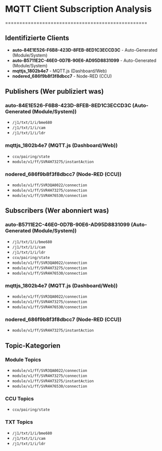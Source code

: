 # MQTT Client Subscription Analysis
==================================================

## Identifizierte Clients

- **auto-84E1E526-F6B8-423D-8FEB-8ED1C3ECCD3C** - Auto-Generated (Module/System)
- **auto-B5711E2C-46E0-0D7B-90E6-AD95D8831099** - Auto-Generated (Module/System)
- **mqttjs_1802b4e7** - MQTT.js (Dashboard/Web)
- **nodered_686f9b8f3f8dbcc7** - Node-RED (CCU)

## Publishers (Wer publiziert was)

### auto-84E1E526-F6B8-423D-8FEB-8ED1C3ECCD3C (Auto-Generated (Module/System))
- `/j1/txt/1/i/bme680`
- `/j1/txt/1/i/cam`
- `/j1/txt/1/i/ldr`

### mqttjs_1802b4e7 (MQTT.js (Dashboard/Web))
- `ccu/pairing/state`
- `module/v1/ff/SVR4H73275/instantAction`

### nodered_686f9b8f3f8dbcc7 (Node-RED (CCU))
- `module/v1/ff/SVR3QA0022/connection`
- `module/v1/ff/SVR4H73275/connection`
- `module/v1/ff/SVR4H76530/connection`

## Subscribers (Wer abonniert was)

### auto-B5711E2C-46E0-0D7B-90E6-AD95D8831099 (Auto-Generated (Module/System))
- `/j1/txt/1/i/bme680`
- `/j1/txt/1/i/cam`
- `/j1/txt/1/i/ldr`
- `ccu/pairing/state`
- `module/v1/ff/SVR3QA0022/connection`
- `module/v1/ff/SVR4H73275/connection`
- `module/v1/ff/SVR4H76530/connection`

### mqttjs_1802b4e7 (MQTT.js (Dashboard/Web))
- `module/v1/ff/SVR3QA0022/connection`
- `module/v1/ff/SVR4H73275/connection`
- `module/v1/ff/SVR4H76530/connection`

### nodered_686f9b8f3f8dbcc7 (Node-RED (CCU))
- `module/v1/ff/SVR4H73275/instantAction`

## Topic-Kategorien

### Module Topics
- `module/v1/ff/SVR3QA0022/connection`
- `module/v1/ff/SVR4H73275/connection`
- `module/v1/ff/SVR4H73275/instantAction`
- `module/v1/ff/SVR4H76530/connection`

### CCU Topics
- `ccu/pairing/state`

### TXT Topics
- `/j1/txt/1/i/bme680`
- `/j1/txt/1/i/cam`
- `/j1/txt/1/i/ldr`
